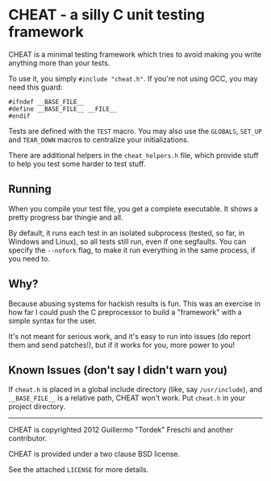 CHEAT - a silly C unit testing framework
=============================================

CHEAT is a minimal testing framework which tries to avoid making you write
anything more than your tests.

To use it, you simply `#include "cheat.h"`. If you're not using GCC, you may
need this guard:

    #ifndef __BASE_FILE__
    #define __BASE_FILE__ __FILE__
    #endif

Tests are defined with the `TEST` macro. You may also use the `GLOBALS`,
`SET_UP` and `TEAR_DOWN` macros to centralize your initializations.

There are additional helpers in the `cheat_helpers.h` file, which provide
stuff to help you test some harder to test stuff.

Running
-------

When you compile your test file, you get a complete executable. It shows a
pretty progress bar thingie and all.

By default, it runs each test in an isolated subprocess (tested, so far, in
Windows and Linux), so all tests still run, even if one segfaults. You can
specify the `--nofork` flag, to make it run everything in the same process, if
you need to.

Why?
----

Because abusing systems for hackish results is fun. This was an exercise in
how far I could push the C preprocessor to build a "framework" with a simple
syntax for the user.

It's not meant for serious work, and it's easy to run into issues (do report
them and send patches!), but if it works for you, more power to you!

Known Issues (don't say I didn't warn you)
------------------------------------------

If `cheat.h` is placed in a global include directory (like, say `/usr/include`),
and `__BASE_FILE__` is a relative path, CHEAT won't work. Put `cheat.h` in your
project directory.

---

CHEAT is copyrighted 2012 Guillermo "Tordek" Freschi and another contributor.

CHEAT is provided under a two clause BSD license.

See the attached `LICENSE` for more details.
